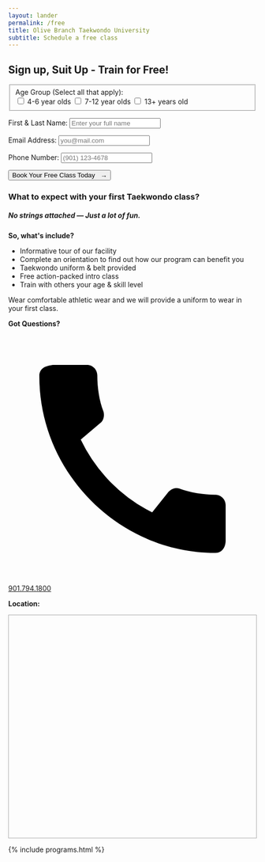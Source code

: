 ```yaml
---
layout: lander
permalink: /free
title: Olive Branch Taekwondo University
subtitle: Schedule a free class
---
```


<section class="page-section" id="free">
	<div class="container">
		<div class="row">
			<div class="col-md-10 offset-md-1 text-center">
				<h2 class="section-heading text-uppercase">Sign up, Suit Up - Train for Free!</h2>
				<!-- <ul class="free-steps"> 
					<li class="active">
						<span class="step-count">1</span>
						<svg width="25" height="21" fill="none" xmlns="http://www.w3.org/2000/svg">
						  <path d="M8.8 10.5a5 5 0 1 1 5-5 5 5 0 0 1-5 5Zm3.4 1.3c1.6 0 3 .7 4 1.7L12.7 17v.4l-.3 2.4v.8H2c-1 0-1.9-.8-1.9-1.9V17c0-2.9 2.3-5.3 5.2-5.3H6c.9.5 1.8.7 2.8.7 1 0 2-.2 2.9-.7h.6Zm1.8 5.7 5.4-5.4 2.8 2.8-5.4 5.4-2.4.2c-.4 0-.7-.3-.7-.7l.3-2.3ZM24.7 11c.4.4.4 1 0 1.3L23.1 14l-2.8-2.8 1.6-1.7a1 1 0 0 1 1.3 0l1.5 1.5Z" fill="#222"/>
						</svg>
						<span class="step-label">Sign up</span>
					</li>
					<li>
						<span class="step-count">2</span>
						<svg width="18" height="21" fill="none" xmlns="http://www.w3.org/2000/svg">
						  <path d="M0 18.6V8h17.5v10.6c0 1-.9 1.9-1.9 1.9H2c-1 0-1.9-.8-1.9-1.9Zm2.5-7.5V15c0 .3.3.6.6.6H7c.3 0 .6-.3.6-.6V11c0-.3-.3-.6-.6-.6H3c-.3 0-.6.3-.6.6ZM15.6 3c1 0 1.9.9 1.9 1.9v1.8H0V5C0 3.9.8 3 1.9 3h1.9V1.1c0-.3.2-.6.6-.6h1.2c.3 0 .7.3.7.6V3h5V1.1c0-.3.2-.6.6-.6H13c.3 0 .7.3.7.6V3h1.8Z" fill="#222"/>
						</svg>
						<span class="step-label">Schedule class</span>
					</li>
				</ul> -->
			</div>
		</div>
		<div class="row">
			<div class="col-md-10 offset-md-1">
				<div id="free-class-form">
					<!-- <form name="contact" method="POST" netlify netlify-honeypot="bot-field" id="free-form">
					  <fieldset>
					    <label>Age Group (Select all that apply):</label> 
					    <div class="checkbox-group"> 
						    <label class="checkbox-box" for="age-4-6"> 
						      <input type="checkbox" id="age4-6" name="age-group" >
						      <label for="age4-6">4-6 year olds</label>
						    </label>
						    <label class="checkbox-box" for="age-7-12"> 
						      <input type="checkbox" id="age7-12" name="age-group" >
						      <label for="age7-12">7-12 year olds</label>
						    </label>
						    <label class="checkbox-box" for="age-13+">
						      <input type="checkbox" id="age13+" name="age-group" >
						      <label for="age13+">13+ years old</label>
						    </label>
						  </div>
					  </fieldset>
					  <div id="div1" class="optional-div text-center">
					  	<label style="margin: 0;">Little Warrior (4-6 years old)</label>
					  	<p>Select an upcoming date & time:</p>
					  	<div class="radio-group">
						    <div class="radio-box">
						    	<label for="lw-mon-415" value="Appt: Date/Time" >
						        <input type="radio" id="lw-mon-415" name="lw-age-group">
						        <label for="lw-mon-415">Monday @ 4:15p.m.</label>
						      </label>
						    </div>
						    <div class="radio-box">
						    	<label value="Appt: Date/Time" >
						        <input type="radio" id="lw-tues-415" name="lw-age-group">
						        <label for="lw-tues-415" >Tuesday @ 4:15p.m.</label>
						      </label>
						    </div>
						    <div class="radio-box">
						    	<label for="lw-thurs-415" value="Appt: Date/Time" >
						        <input type="radio" id="lw-thurs-415" name="lw-age-group">
						        <label for="lw-thurs-415">Thursday @ 4:15p.m.</label>
						      </label>
						    </div>
							</div>
					  </div>
						<div id="div2" class="optional-div text-center">
							<label style="margin: 0;">Team Positive (7-12 years old)</label>
					  	<p>Select an upcoming date & time:</p>
					  	<div class="radio-group">
						    <div class="radio-box">
						    	<label value="Appt: Date/Time">
						        <input type="radio" id="tp-mon-415" name="tp-age-group">
						        <label for="tp-mon-415">Monday @ 4:45p.m.</label>
						      </label>
						    </div>
						    <div class="radio-box">
						    	<label value="Appt: Date/Time">
						        <input type="radio" id="tp-tues-415" name="tp-age-group">
						        <label for="tp-tues-415">Tuesday @ 5:30p.m.</label>
						      </label>
						    </div>
						    <div class="radio-box">
						    	<label value="Appt: Date/Time">
						        <input type="radio" id="tp-thurs-415" name="tp-age-group">
						        <label for="tp-thurs-415">Thursday @ 4:45p.m.</label>
						      </label>
						    </div>
							</div>
						</div>
						<div id="div3" class="optional-div text-center">
							<label style="margin: 0;">Teen / Adult (13+ years old)</label>
					  	<p>Select an upcoming date & time:</p>
					  	<div class="radio-group">
						    <div class="radio-box">
						    	<label value="Appt: Date/Time">
						        <input type="radio" id="ta-mon-415" name="ta-age-group">
						        <label for="ta-mon-415">Tuesday @ 6:15p.m.</label>
						      </label>
						    </div>
						    <div class="radio-box">
						    	<label value="Appt: Date/Time">
						        <input type="radio" id="ta-tues-415" name="ta-age-group">
						        <label for="ta-tues-415">Thursday @ 6:15p.m.</label>
						      </label>
						    </div>
							</div>
						</div>
						<style>.optional-div {display:none;}</style>
					  <p>
					    <label for="name">First & Last Name:</label>
					    <input type="text" id="name" name="name" placeholder="Enter your full name" required />
					  </p>
					  <p>
					    <label for="email">Email Address:</label>
					    <input type="email" id="email" name="email" placeholder="you@mail.com" required />
					  </p>
					  <p>
					    <label for="phone">Phone Number:</label>
					    <input type="tel" id="phone" name="phone" placeholder="(901) 123-4678" required />
					  </p>
					  <p>
					    <button type="submit">Book Your Free Class Today &nbsp; →</button>
					  </p>
					</form> -->
					<form name="contact" method="POST" netlify netlify-honeypot="bot-field" id="free-form">
					  <fieldset>
					    <label>Age Group (Select all that apply):</label>
					    <div class="checkbox-group">
					      <label class="checkbox-box">
					        <input type="checkbox" id="age4-6" name="age-group[]" value="4-6 year olds">
					        4-6 year olds
					      </label>
					      <label class="checkbox-box">
					        <input type="checkbox" id="age7-12" name="age-group[]" value="7-12 year olds">
					        7-12 year olds
					      </label>
					      <label class="checkbox-box">
					        <input type="checkbox" id="age13+" name="age-group[]" value="13+ years old">
					        13+ years old
					      </label>
					    </div>
					  </fieldset>
					  <div id="div1" class="optional-div text-center">
					    <label>Little Warrior (4-6 years old)</label>
					    <p>Select an upcoming date & time:</p>
					    <div class="radio-group">
					      <label>
					        <input type="radio" name="lw-age-group" value="Monday @ 4:15p.m."> Monday @ 4:15p.m.
					      </label>
					      <label>
					        <input type="radio" name="lw-age-group" value="Tuesday @ 4:15p.m."> Tuesday @ 4:15p.m.
					      </label>
					      <label>
					        <input type="radio" name="lw-age-group" value="Thursday @ 4:15p.m."> Thursday @ 4:15p.m.
					      </label>
					    </div>
					  </div>
					  <div id="div2" class="optional-div text-center">
					    <label>Team Positive (7-12 years old)</label>
					    <p>Select an upcoming date & time:</p>
					    <div class="radio-group">
					      <label>
					        <input type="radio" name="tp-age-group" value="Monday @ 4:45p.m."> Monday @ 4:45p.m.
					      </label>
					      <label>
					        <input type="radio" name="tp-age-group" value="Tuesday @ 5:30p.m."> Tuesday @ 5:30p.m.
					      </label>
					      <label>
					        <input type="radio" name="tp-age-group" value="Thursday @ 4:45p.m."> Thursday @ 4:45p.m.
					      </label>
					    </div>
					  </div>
					  <div id="div3" class="optional-div text-center">
					    <label>Teen / Adult (13+ years old)</label>
					    <p>Select an upcoming date & time:</p>
					    <div class="radio-group">
					      <label>
					        <input type="radio" name="ta-age-group" value="Tuesday @ 6:15p.m."> Tuesday @ 6:15p.m.
					      </label>
					      <label>
					        <input type="radio" name="ta-age-group" value="Thursday @ 6:15p.m."> Thursday @ 6:15p.m.
					      </label>
					    </div>
					  </div>
					  <style>.optional-div {display:none;}</style>
					  <p>
					    <label for="name">First & Last Name:</label>
					    <input type="text" id="name" name="name" placeholder="Enter your full name" required />
					  </p>
					  <p>
					    <label for="email">Email Address:</label>
					    <input type="email" id="email" name="email" placeholder="you@mail.com" required />
					  </p>
					  <p>
					    <label for="phone">Phone Number:</label>
					    <input type="tel" id="phone" name="phone" placeholder="(901) 123-4678" required />
					  </p>
					  <p>
					    <button type="submit">Book Your Free Class Today &nbsp; →</button>
					  </p>
					</form>
					<!-- <p class="form-desc">After submitting the form, you’ll be able to schedule your First Free Class at a time that works for you.</p> -->
				</div>
				<div id="free-thanks" style="display: none;">
					<h2 class="top-brow yellow mt-3">✅ Thanks for requesting your 1st class.</h2>
					<p><strong>A Taekwondo University team member will reach out very soon to confirm your appointment and walk you through all the amazing stuff you'll experience on your first taekwondo class.</strong></p>
				</div>
			</div>
		</div>
		<!-- Below form free class included block -->
		<div class="row" id="free-includes">
			<div class="col-md-10 offset-md-1">
				<div class="free-includes-content">
					<h3 class="mb-3 text-center">What to expect with your first Taekwondo class?</h3>
					<h5 class="mb-2 text-center">No strings attached &mdash; Just a lot of fun.</h5>
					<div class="row" style="margin: 0;">
						<div class="col-md-6 pb-5 pb-sm-4 pr-lg-5">
							<p class="top-brow yellow"><strong>So, what's include?</strong></p>
							<ul class="pl-3">
								<li>Informative tour of our facility</li>
								<li>Complete an orientation to find out how our program can benefit you</li>
								<li>Taekwondo uniform & belt provided</li>
								<li>Free action-packed intro class</li>
								<li>Train with others your age & skill level</li>
							</ul>
							<p class="" style="font-size: 14px;">Wear comfortable athletic wear and we will provide a uniform to wear in your first class.</p>
							<p class="mt-4 mb-2"><strong>Got Questions?</strong></p>
							<a class="d-inline-flex align-items-center btn btn-primary btn-md btn-light text-uppercase w-icon" href="tel:9017491800">
            	<svg viewBox="0 0 24 24" xmlns="http://www.w3.org/2000/svg"><path d="M20 15.4c-1.2 0-2.4-.2-3.5-.6a1 1 0 0 0-1 .3l-1.6 2a15.2 15.2 0 0 1-6.9-7l2-1.7c.2-.2.3-.6.2-1-.4-1-.6-2.3-.6-3.5 0-.5-.4-1-1-1H4.3C3.6 3 3 3.2 3 4c0 9.3 7.7 17 17 17 .7 0 1-.6 1-1.2v-3.4c0-.6-.5-1-1-1z"></path></svg>901.794.1800</a>
						</div>
						<div class="col-md-6">
							<p class="top-brow yellow"><strong>Location:</strong></p>
							<div class="embed-container" style="border:1px solid #aaa;"><iframe class="lazyload" data-src='https://www.google.com/maps/embed?pb=!1m14!1m8!1m3!1d13080.254270641717!2d-89.830971!3d34.9550154!3m2!1i1024!2i768!4f13.1!3m3!1m2!1s0x0%3A0x69f85f9c57f5d468!2sTaekwondo%20University!5e0!3m2!1sen!2sus!4v1673368861443!5m2!1sen!2sus' width='600' height='450' style='border:0;' allowfullscreen='' loading='lazy' referrerpolicy='no-referrer-when-downgrade'></iframe></div>
						</div>
					</div>
				</div>
			</div> 
		</div>
	</div>
</section>

<script src="https://player.vimeo.com/api/player.js"></script>
<script>
	document.addEventListener("DOMContentLoaded", () => {

			// hero vid load class
	    const iframe = document.querySelector("#landing-video iframe");
	    const landingHero = document.querySelector("#landing-hero");

	    if (iframe) {
	        const player = new Vimeo.Player(iframe);

	        // Listen for when the video starts playing
	        player.on("play", () => {
	            landingHero.classList.add("vid-load");
	        });
	    }

	    // Class category toggle
			const checkboxes = document.querySelectorAll("input[name='age-group[]']");
			const divMap = {
			    "age4-6": "div1",
			    "age7-12": "div2",
			    "age13+": "div3"
			};

			// Function to toggle div visibility and clear child inputs if unchecked
			function toggleDiv(event) {
			    const checkbox = event.target;
			    const divId = divMap[checkbox.id];
			    const divElement = document.getElementById(divId);

			    if (divElement) { // Ensure div exists
			        if (checkbox.checked) {
			            divElement.style.display = "block"; // Show the div
			        } else {
			            divElement.style.display = "none"; // Hide the div

			            // Uncheck all radio buttons inside this div
			            const childRadios = divElement.querySelectorAll("input[type='radio']");
			            childRadios.forEach(radio => radio.checked = false);
			        }
			    }
			}

			// Attach event listeners to each checkbox
			checkboxes.forEach(checkbox => {
			    checkbox.addEventListener("change", toggleDiv);
			});

	    // Radio de-select option
	    // const radioButtons = document.querySelectorAll("input[type='radio']");
	    // radioButtons.forEach(radio => {
	    //     radio.addEventListener("click", function () {
	    //         if (this.checked) {
	    //             this.dataset.wasChecked = this.dataset.wasChecked === "true" ? "false" : "true";

	    //             if (this.dataset.wasChecked === "false") {
	    //                 this.checked = false;
	    //             }
	    //         }
	    //     });
	    // });

	});

  document.getElementById("free-form").addEventListener("submit", function(event) {
    event.preventDefault(); // Prevent the default form submission

    // Simulate a successful Netlify form submission
    fetch("/", {
      method: "POST",
      body: new FormData(this),
    })
    .then(() => {
      // Remove "active" class from first LI
      // document.querySelector(".free-steps li.active").classList.remove("active");
      // Add "active" class to second LI
      // document.querySelector(".free-steps li:nth-child(2)").classList.add("active");
      // Hide the form
      document.getElementById("free-class-form").style.display = "none";
      // Show the thank you message
      document.getElementById("free-thanks").style.display = "block";
    })
    .catch((error) => console.error("Error:", error));
  });

</script>

{% include programs.html %}
